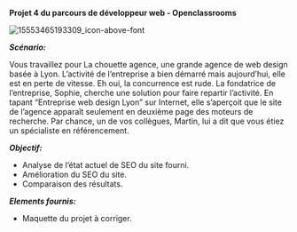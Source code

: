 **Projet 4 du parcours de développeur web - Openclassrooms**


![15553465193309_icon-above-font](https://user-images.githubusercontent.com/69753168/134822146-60dda301-6d5a-4972-b365-0888bfae0630.png)


**_Scénario:_**

Vous travaillez pour La chouette agence, une grande agence de web design basée à Lyon. L’activité de l’entreprise a bien démarré mais aujourd’hui, elle est en perte de vitesse. Eh oui, la concurrence est rude. La fondatrice de l’entreprise, Sophie, cherche une solution pour faire repartir l’activité. En tapant “Entreprise web design Lyon” sur Internet, elle s’aperçoit que le site de l’agence apparaît seulement en deuxième page des moteurs de recherche. Par chance, un de vos collègues, Martin, lui a dit que vous étiez un spécialiste en référencement.


**_Objectif:_**

- Analyse de l’état actuel de SEO du site fourni.
- Amélioration du SEO du site.
- Comparaison des résultats.


**_Elements fournis:_**

- Maquette du projet à corriger.

